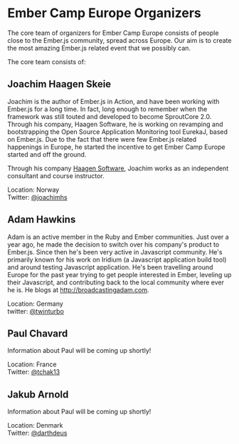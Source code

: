 Ember Camp Europe Organizers
============================

The core team of organizers for Ember Camp Europe consists of people close to the Ember.js community, spread across Europe. Our aim is to create the most amazing Ember.js related event that we possibly can. 

The core team consists of: 

Joachim Haagen Skeie
--------------------

Joachim is the author of Ember.js in Action, and have been working with Ember.js for a long time. In fact, long enough to remember when the framework was still touted and developed to become SproutCore 2.0. Through his company, Haagen Software, he is working on revamping and bootstrapping the Open Source Application Monitoring tool EurekaJ, based on Ember.js.  Due to the fact that there were few Ember.js related happenings in Europe, he started the incentive to get Ember Camp Europe started and off the ground. 

Through his company <a href="http://haagen-software.no">Haagen Software</a>, Joachim works as an independent consultant and course instructor.

Location: Norway<br />
Twitter: <a href="http://www.twitter.com/joachimhs">@joachimhs</a>

Adam Hawkins
------------

Adam is an active member in the Ruby and Ember communities. Just over a year ago, he made the decision to switch over his company's product to Ember.js. Since then he's been very active in Javascript community. He's primarily known for his work on Iridium (a Javascript application build tool) and around testing Javascript application. He's been travelling around Europe for the past year trying to get people interested in Ember, leveling up their Javascript, and contributing back to the local community where ever he is. He blogs at http://broadcastingadam.com.

Location: Germany<br />
twitter: <a href="http://www.twitter.com/twinturbo">@twinturbo</a>

Paul Chavard
------------

Information about Paul will be coming up shortly!

Location: France<br />
Twitter: <a href="http://www.twitter.com/tchak13">@tchak13</a>

Jakub Arnold
------------

Information about Paul will be coming up shortly!

Location: Denmark<br />
Twitter: <a href="http://www.twitter.com/tchak13">@darthdeus</a>